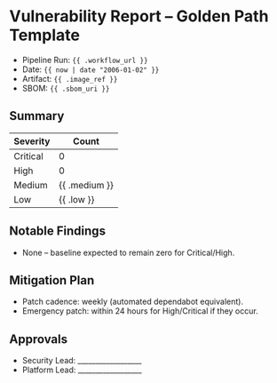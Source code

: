 # Vulnerability Report – Golden Path Template

- Pipeline Run: `{{ .workflow_url }}`
- Date: `{{ now | date "2006-01-02" }}`
- Artifact: `{{ .image_ref }}`
- SBOM: `{{ .sbom_uri }}`

## Summary
| Severity | Count |
|----------|-------|
| Critical | 0     |
| High     | 0     |
| Medium   | {{ .medium }} |
| Low      | {{ .low }} |

## Notable Findings
- None – baseline expected to remain zero for Critical/High.

## Mitigation Plan
- Patch cadence: weekly (automated dependabot equivalent).
- Emergency patch: within 24 hours for High/Critical if they occur.

## Approvals
- Security Lead: __________________
- Platform Lead: __________________
